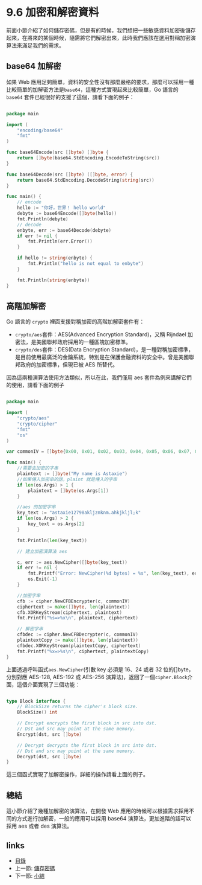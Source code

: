 # 9.6 加密和解密資料
前面小節介紹了如何儲存密碼，但是有的時候，我們想把一些敏感資料加密後儲存起來，在將來的某個時候，隨需將它們解密出來，此時我們應該在選用對稱加密演算法來滿足我們的需求。

## base64 加解密
如果 Web 應用足夠簡單，資料的安全性沒有那麼嚴格的要求，那麼可以採用一種比較簡單的加解密方法是`base64`，這種方式實現起來比較簡單，Go 語言的 `base64` 套件已經很好的支援了這個，請看下面的例子：

```Go

package main

import (
	"encoding/base64"
	"fmt"
)

func base64Encode(src []byte) []byte {
	return []byte(base64.StdEncoding.EncodeToString(src))
}

func base64Decode(src []byte) ([]byte, error) {
	return base64.StdEncoding.DecodeString(string(src))
}

func main() {
	// encode
	hello := "你好，世界！ hello world"
	debyte := base64Encode([]byte(hello))
	fmt.Println(debyte)
	// decode
	enbyte, err := base64Decode(debyte)
	if err != nil {
		fmt.Println(err.Error())
	}

	if hello != string(enbyte) {
		fmt.Println("hello is not equal to enbyte")
	}

	fmt.Println(string(enbyte))
}

```
## 高階加解密

Go 語言的 `crypto` 裡面支援對稱加密的高階加解密套件有：

- `crypto/aes`套件：AES(Advanced Encryption Standard)，又稱 Rijndael 加密法，是美國聯邦政府採用的一種區塊加密標準。
- `crypto/des`套件：DES(Data Encryption Standard)，是一種對稱加密標準，是目前使用最廣泛的金鑰系統，特別是在保護金融資料的安全中。曾是美國聯邦政府的加密標準，但現已被 AES 所替代。

因為這兩種演算法使用方法類似，所以在此，我們僅用 aes 套件為例來講解它們的使用，請看下面的例子
```Go

package main

import (
	"crypto/aes"
	"crypto/cipher"
	"fmt"
	"os"
)

var commonIV = []byte{0x00, 0x01, 0x02, 0x03, 0x04, 0x05, 0x06, 0x07, 0x08, 0x09, 0x0a, 0x0b, 0x0c, 0x0d, 0x0e, 0x0f}

func main() {
	//需要去加密的字串
	plaintext := []byte("My name is Astaxie")
	//如果傳入加密串的話，plaint 就是傳入的字串
	if len(os.Args) > 1 {
		plaintext = []byte(os.Args[1])
	}

	//aes 的加密字串
	key_text := "astaxie12798akljzmknm.ahkjkljl;k"
	if len(os.Args) > 2 {
		key_text = os.Args[2]
	}

	fmt.Println(len(key_text))

	// 建立加密演算法 aes

	c, err := aes.NewCipher([]byte(key_text))
	if err != nil {
		fmt.Printf("Error: NewCipher(%d bytes) = %s", len(key_text), err)
		os.Exit(-1)
	}

	//加密字串
	cfb := cipher.NewCFBEncrypter(c, commonIV)
	ciphertext := make([]byte, len(plaintext))
	cfb.XORKeyStream(ciphertext, plaintext)
	fmt.Printf("%s=>%x\n", plaintext, ciphertext)

	// 解密字串
	cfbdec := cipher.NewCFBDecrypter(c, commonIV)
	plaintextCopy := make([]byte, len(plaintext))
	cfbdec.XORKeyStream(plaintextCopy, ciphertext)
	fmt.Printf("%x=>%s\n", ciphertext, plaintextCopy)
}

```
上面透過呼叫函式`aes.NewCipher`(引數 key 必須是 16、24 或者 32 位的[]byte，分別對應 AES-128, AES-192 或 AES-256 演算法)，返回了一個`cipher.Block`介面，這個介面實現了三個功能：

```Go

type Block interface {
	// BlockSize returns the cipher's block size.
	BlockSize() int

	// Encrypt encrypts the first block in src into dst.
	// Dst and src may point at the same memory.
	Encrypt(dst, src []byte)

	// Decrypt decrypts the first block in src into dst.
	// Dst and src may point at the same memory.
	Decrypt(dst, src []byte)
}
```
這三個函式實現了加解密操作，詳細的操作請看上面的例子。

## 總結
這小節介紹了幾種加解密的演算法，在開發 Web 應用的時候可以根據需求採用不同的方式進行加解密，一般的應用可以採用 base64 演算法，更加進階的話可以採用 aes 或者 des 演算法。


## links
   * [目錄](<preface.md>)
   * 上一節: [儲存密碼](<09.5.md>)
   * 下一節: [小結](<09.7.md>)
